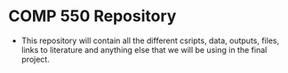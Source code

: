 # COMP 550 Repository 
- This repository will contain all the different csripts, data, outputs, files, links to literature and anything else that we will be using in the final project. 
